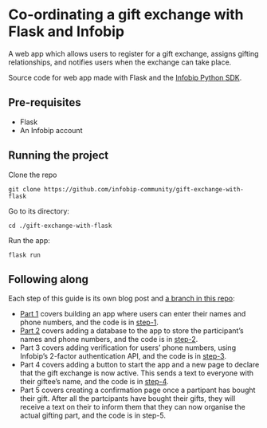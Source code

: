 # **Co-ordinating a gift exchange with Flask and Infobip**

A web app which allows users to register for a gift exchange, assigns gifting relationships, and notifies users when the exchange can take place.

Source code for web app made with Flask and the [Infobip Python SDK](https://github.com/infobip-community/infobip-api-python-sdk).

## Pre-requisites

- Flask
- An Infobip account

## Running the project

Clone the repo

```
git clone https://github.com/infobip-community/gift-exchange-with-flask
```

Go to its directory:

```
cd ./gift-exchange-with-flask
```

Run the app:

```
flask run
```

## Following along

Each step of this guide is its own blog post and [a branch in this repo](https://github.com/infobip-community/gift-exchange-with-flask/branches):

- [Part 1](https://www.infobip.com/developers/blog/co-ordinating-a-gift-exchange-with-flask-and-infobip-part-1) covers building an app where users can enter their names and phone numbers, and the code is in [step-1](https://github.com/infobip-community/gift-exchange-with-flask/tree/step-1).
- [Part 2](https://www.infobip.com/developers/blog/co-ordinating-a-gift-exchange-with-flask-and-infobip-part-2) covers adding a database to the app to store the participant’s names and phone numbers, and the code is in [step-2](https://github.com/infobip-community/gift-exchange-with-flask/tree/step-2).
- Part 3 covers adding verification for users’ phone numbers, using Infobip’s 2-factor authentication API, and the code is in [step-3](https://github.com/infobip-community/gift-exchange-with-flask/tree/step-3).
- Part 4 covers adding a button to start the app and a new page to declare that the gift exchange is now active. This sends a text to everyone with their giftee’s name, and the code is in [step-4](https://github.com/infobip-community/gift-exchange-with-flask/tree/step-4).
- Part 5 covers creating a confirmation page once a partipant has bought their gift. After all the partcipants have bought their gifts, they will receive a text on their to inform them that they can now organise the actual gifting part, and the code is in step-5.

